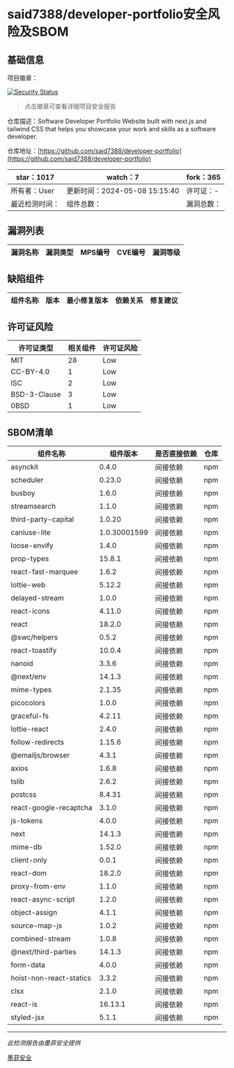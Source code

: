 # said7388/developer-portfolio安全风险及SBOM

## 基础信息

项目徽章：

[![Security Status](https://www.murphysec.com/platform3/v31/badge/1788285909564018688.svg)](https://www.murphysec.com/console/report/1768727385357508608/1788285909564018688)

> 点击徽章可查看详细项目安全报告

仓库描述：Software Developer Portfolio Website built with next.js and tailwind CSS that helps you showcase your work and skills as a software developer.

仓库地址：[https://github.com/said7388/developer-portfolio](https://github.com/said7388/developer-portfolio)

| star：1017 | watch：7 | fork：365 |
| ----------- | -------------- | ------------ |
| 所有者：User | 更新时间：2024-05-08 15:15:40 | 许可证：- |
| 最近检测时间： | 组件总数： | 漏洞总数： |




## 漏洞列表

| 漏洞名称 | 漏洞类型 | MPS编号 | CVE编号 | 漏洞等级 |
| ------- | ------ | ------- | ------ | ----- |





## 缺陷组件

| 组件名称 | 版本 | 最小修复版本 | 依赖关系 | 修复建议 |
| -------- | ---- | ------------ | -------- | -------- |





## 许可证风险

| 许可证类型 | 相关组件 | 许可证风险 |
| ---------- | -------- | ---------- |
|MIT|28|Low|
|CC-BY-4.0|1|Low|
|ISC|2|Low|
|BSD-3-Clause|3|Low|
|0BSD|1|Low|




## SBOM清单

| 组件名称 | 组件版本 | 是否直接依赖 | 仓库 |
| -------- | -------- | ------------ | ---- |
|asynckit|0.4.0|间接依赖|npm|
|scheduler|0.23.0|间接依赖|npm|
|busboy|1.6.0|间接依赖|npm|
|streamsearch|1.1.0|间接依赖|npm|
|third-party-capital|1.0.20|间接依赖|npm|
|caniuse-lite|1.0.30001599|间接依赖|npm|
|loose-envify|1.4.0|间接依赖|npm|
|prop-types|15.8.1|间接依赖|npm|
|react-fast-marquee|1.6.2|间接依赖|npm|
|lottie-web|5.12.2|间接依赖|npm|
|delayed-stream|1.0.0|间接依赖|npm|
|react-icons|4.11.0|间接依赖|npm|
|react|18.2.0|间接依赖|npm|
|@swc/helpers|0.5.2|间接依赖|npm|
|react-toastify|10.0.4|间接依赖|npm|
|nanoid|3.3.6|间接依赖|npm|
|@next/env|14.1.3|间接依赖|npm|
|mime-types|2.1.35|间接依赖|npm|
|picocolors|1.0.0|间接依赖|npm|
|graceful-fs|4.2.11|间接依赖|npm|
|lottie-react|2.4.0|间接依赖|npm|
|follow-redirects|1.15.6|间接依赖|npm|
|@emailjs/browser|4.3.1|间接依赖|npm|
|axios|1.6.8|间接依赖|npm|
|tslib|2.6.2|间接依赖|npm|
|postcss|8.4.31|间接依赖|npm|
|react-google-recaptcha|3.1.0|间接依赖|npm|
|js-tokens|4.0.0|间接依赖|npm|
|next|14.1.3|间接依赖|npm|
|mime-db|1.52.0|间接依赖|npm|
|client-only|0.0.1|间接依赖|npm|
|react-dom|18.2.0|间接依赖|npm|
|proxy-from-env|1.1.0|间接依赖|npm|
|react-async-script|1.2.0|间接依赖|npm|
|object-assign|4.1.1|间接依赖|npm|
|source-map-js|1.0.2|间接依赖|npm|
|combined-stream|1.0.8|间接依赖|npm|
|@next/third-parties|14.1.3|间接依赖|npm|
|form-data|4.0.0|间接依赖|npm|
|hoist-non-react-statics|3.3.2|间接依赖|npm|
|clsx|2.1.0|间接依赖|npm|
|react-is|16.13.1|间接依赖|npm|
|styled-jsx|5.1.1|间接依赖|npm|


------

*此检测报告由墨菲安全提供*

[墨菲安全](www.murphysec.com)
